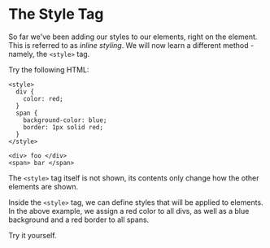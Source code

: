 # The Style Tag

So far we've been adding our styles to our elements, right on the element. This is referred to as *inline styling*. We will now learn a different method - namely, the `<style>` tag.

Try the following HTML: 

    <style>
      div {
        color: red;
      }
      span {
        background-color: blue;
        border: 1px solid red;
      }
    </style>

    <div> foo </div>
    <span> bar </span>

The `<style>` tag itself is not shown, its contents only change how the other elements are shown.

Inside the `<style>` tag, we can define styles that will be applied to elements. In the above example, we assign a red color to all divs, as well as a blue background and a red border to all spans. 

Try it yourself. 